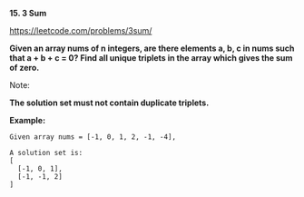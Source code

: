 **15. 3 Sum**

https://leetcode.com/problems/3sum/

**Given an array nums of n integers, are there elements a, b, c in nums such that a + b + c = 0? Find all unique triplets in the array which gives the sum of zero.**

Note:

**The solution set must not contain duplicate triplets.**

**Example:**

    Given array nums = [-1, 0, 1, 2, -1, -4],
    
    A solution set is:
    [
      [-1, 0, 1],
      [-1, -1, 2]
    ]